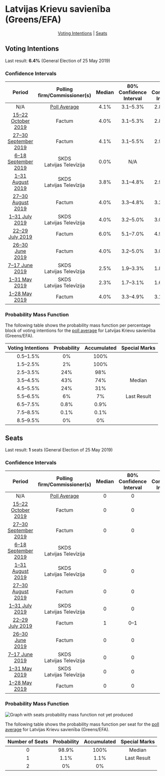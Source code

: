 # Latvijas Krievu savienība (Greens/EFA)

<p align="center"><a href="#voting-intentions">Voting Intentions</a> | <a href="#seats">Seats</a></p>

## Voting Intentions

Last result: **6.4%** (General Election of 25 May 2019)

### Confidence Intervals

| Period     | Polling firm/Commissioner(s) | Median | 80% Confidence Interval | 90% Confidence Interval | 95% Confidence Interval | 99% Confidence Interval |
|:----------:|:----------------:|:-----------:|:-----------------------:|:-----------------------:|:-----------------------:|:-----------------------:|
| N/A | [Poll Average](average.html) | 4.1% | 3.1–5.3% | 2.8–5.7% | 2.6–6.1% | 2.2–6.8% |
| [15–22 October 2019](2019-10-22-Factum.html) | Factum | 4.0% | 3.1–5.3% | 2.8–5.7% | 2.6–6.1% | 2.2–6.8% |
| [27–30 September 2019](2019-09-30-Factum.html) | Factum | 4.1% | 3.1–5.5% | 2.9–5.9% | 2.7–6.2% | 2.3–7.0% |
| [6–18 September 2019](2019-09-18-SKDS.html) | SKDS <br> Latvijas Televīzija | 0.0% | N/A | N/A | N/A | N/A |
| [1–31 August 2019](2019-08-31-SKDS.html) | SKDS <br> Latvijas Televīzija | 3.8% | 3.1–4.8% | 2.9–5.1% | 2.7–5.4% | 2.4–5.9% |
| [27–30 August 2019](2019-08-30-Factum.html) | Factum | 4.0% | 3.3–4.8% | 3.2–5.1% | 3.0–5.3% | 2.7–5.7% |
| [1–31 July 2019](2019-07-31-SKDS.html) | SKDS <br> Latvijas Televīzija | 4.0% | 3.2–5.0% | 3.0–5.3% | 2.8–5.5% | 2.5–6.0% |
| [22–29 July 2019](2019-07-29-Factum.html) | Factum | 6.0% | 5.1–7.0% | 4.9–7.4% | 4.6–7.6% | 4.3–8.2% |
| [26–30 June 2019](2019-06-30-Factum.html) | Factum | 4.0% | 3.2–5.0% | 3.0–5.2% | 2.8–5.5% | 2.5–6.0% |
| [7–17 June 2019](2019-06-17-SKDS.html) | SKDS <br> Latvijas Televīzija | 2.5% | 1.9–3.3% | 1.8–3.5% | 1.6–3.7% | 1.4–4.1% |
| [1–31 May 2019](2019-05-31-SKDS.html) | SKDS <br> Latvijas Televīzija | 2.3% | 1.7–3.1% | 1.6–3.3% | 1.5–3.5% | 1.2–4.0% |
| [1–28 May 2019](2019-05-28-Factum.html) | Factum | 4.0% | 3.3–4.9% | 3.1–5.1% | 3.0–5.3% | 2.7–5.8% |

### Probability Mass Function

The following table shows the probability mass function per percentage block of voting intentions for the [poll average](average.html) for Latvijas Krievu savienība (Greens/EFA).

| Voting Intentions | Probability | Accumulated | Special Marks |
|:-----------------:|:-----------:|:-----------:|:-------------:|
| 0.5–1.5% | 0% | 100% |  |
| 1.5–2.5% | 2% | 100% |  |
| 2.5–3.5% | 24% | 98% |  |
| 3.5–4.5% | 43% | 74% | Median |
| 4.5–5.5% | 24% | 31% |  |
| 5.5–6.5% | 6% | 7% | Last Result |
| 6.5–7.5% | 0.8% | 0.9% |  |
| 7.5–8.5% | 0.1% | 0.1% |  |
| 8.5–9.5% | 0% | 0% |  |


## Seats

Last result: **1** seats (General Election of 25 May 2019)

### Confidence Intervals

| Period     | Polling firm/Commissioner(s) | Median | 80% Confidence Interval | 90% Confidence Interval | 95% Confidence Interval | 99% Confidence Interval |
|:----------:|:----------------:|:------:|:-----------------------:|:-----------------------:|:-----------------------:|:-----------------------:|
| N/A | [Poll Average](average.html) | 0 | 0 | 0 | 0 | 0–1 |
| [15–22 October 2019](2019-10-22-Factum.html) | Factum | 0 | 0 | 0 | 0 | 0–1 |
| [27–30 September 2019](2019-09-30-Factum.html) | Factum | 0 | 0 | 0–1 | 0–1 | 0–1 |
| [6–18 September 2019](2019-09-18-SKDS.html) | SKDS <br> Latvijas Televīzija |  |  |  |  |  |
| [1–31 August 2019](2019-08-31-SKDS.html) | SKDS <br> Latvijas Televīzija | 0 | 0 | 0 | 0 | 0–1 |
| [27–30 August 2019](2019-08-30-Factum.html) | Factum | 0 | 0 | 0 | 0–1 | 0–1 |
| [1–31 July 2019](2019-07-31-SKDS.html) | SKDS <br> Latvijas Televīzija | 0 | 0 | 0 | 0 | 0–1 |
| [22–29 July 2019](2019-07-29-Factum.html) | Factum | 1 | 0–1 | 0–1 | 0–1 | 0–1 |
| [26–30 June 2019](2019-06-30-Factum.html) | Factum | 0 | 0 | 0 | 0 | 0–1 |
| [7–17 June 2019](2019-06-17-SKDS.html) | SKDS <br> Latvijas Televīzija | 0 | 0 | 0 | 0 | 0 |
| [1–31 May 2019](2019-05-31-SKDS.html) | SKDS <br> Latvijas Televīzija | 0 | 0 | 0 | 0 | 0 |
| [1–28 May 2019](2019-05-28-Factum.html) | Factum | 0 | 0 | 0 | 0 | 0–1 |

### Probability Mass Function

![Graph with seats probability mass function not yet produced](average-seats-pmf-latvijaskrievusavienībagreensefa.png "Seats Probability Mass Function")

The following table shows the probability mass function per seat for the [poll average](average.html) for Latvijas Krievu savienība (Greens/EFA).

| Number of Seats | Probability | Accumulated | Special Marks |
|:---------------:|:-----------:|:-----------:|:-------------:|
| 0 | 98.9% | 100% | Median |
| 1 | 1.1% | 1.1% | Last Result |
| 2 | 0% | 0% |  |


